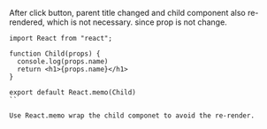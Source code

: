 After click button, parent title changed and child component also re-rendered, which is not necessary. since prop is not change.

```
import React from "react";

function Child(props) {
  console.log(props.name)
  return <h1>{props.name}</h1>
}

export default React.memo(Child)
``

Use React.memo wrap the child componet to avoid the re-render. 
